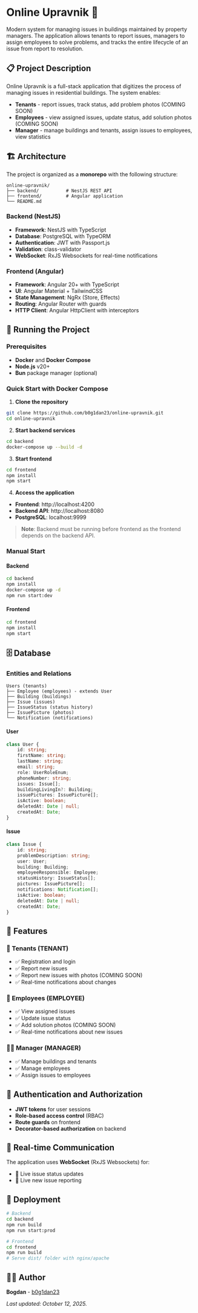 # Online Upravnik 🏢

Modern system for managing issues in buildings maintained by property managers. The application allows tenants to report issues, managers to assign employees to solve problems, and tracks the entire lifecycle of an issue from report to resolution.

## 📋 Project Description

Online Upravnik is a full-stack application that digitizes the process of managing issues in residential buildings. The system enables:

- **Tenants** - report issues, track status, add problem photos (COMING SOON)
- **Employees** - view assigned issues, update status, add solution photos (COMING SOON)
- **Manager** - manage buildings and tenants, assign issues to employees, view statistics

## 🏗️ Architecture

The project is organized as a **monorepo** with the following structure:

```
online-upravnik/
├── backend/          # NestJS REST API
├── frontend/         # Angular application
└── README.md
```

### Backend (NestJS)
- **Framework**: NestJS with TypeScript
- **Database**: PostgreSQL with TypeORM
- **Authentication**: JWT with Passport.js
- **Validation**: class-validator
- **WebSocket**: RxJS Websockets for real-time notifications

### Frontend (Angular)
- **Framework**: Angular 20+ with TypeScript
- **UI**: Angular Material + TailwindCSS
- **State Management**: NgRx (Store, Effects)
- **Routing**: Angular Router with guards
- **HTTP Client**: Angular HttpClient with interceptors

## 🚀 Running the Project

### Prerequisites
- **Docker** and **Docker Compose**
- **Node.js** v20+
- **Bun** package manager (optional)

### Quick Start with Docker Compose

1. **Clone the repository**
```bash
git clone https://github.com/b0g1dan23/online-upravnik.git
cd online-upravnik
```

2. **Start backend services**
```bash
cd backend
docker-compose up --build -d
```

3. **Start frontend**
```bash
cd frontend
npm install
npm start
```

4. **Access the application**
- **Frontend**: http://localhost:4200
- **Backend API**: http://localhost:8080
- **PostgreSQL**: localhost:9999

> **Note**: Backend must be running before frontend as the frontend depends on the backend API.

### Manual Start

#### Backend
```bash
cd backend
npm install
docker-compose up -d 
npm run start:dev
```

#### Frontend
```bash
cd frontend
npm install
npm start
```

## 🗄️ Database

### Entities and Relations

```
Users (tenants)
├── Employee (employees) - extends User
├── Building (buildings)
├── Issue (issues)
├── IssueStatus (status history)
├── IssuePicture (photos)
└── Notification (notifications)
```

#### User
```typescript
class User {
    id: string;
    firstName: string;
    lastName: string;
    email: string;
    role: UserRoleEnum;
    phoneNumber: string;
    issues: Issue[];
    buildingLivingIn?: Building;
    issuePictures: IssuePicture[];
    isActive: boolean;
    deletedAt: Date | null;
    createdAt: Date;
}
```

#### Issue
```typescript
class Issue {
    id: string;
    problemDescription: string;
    user: User;
    building: Building;
    employeeResponsible: Employee;
    statusHistory: IssueStatus[];
    pictures: IssuePicture[];
    notifications: Notification[];
    isActive: boolean;
    deletedAt: Date | null;
    createdAt: Date;
}
```

## 🎯 Features

### 👤 Tenants (TENANT)
- ✅ Registration and login
- ✅ Report new issues
- ✅ Report new issues with photos (COMING SOON)
- ✅ Real-time notifications about changes

### 🔧 Employees (EMPLOYEE)
- ✅ View assigned issues
- ✅ Update issue status
- ✅ Add solution photos (COMING SOON)
- ✅ Real-time notifications about new issues

### 👨‍💼 Manager (MANAGER)
- ✅ Manage buildings and tenants
- ✅ Manage employees
- ✅ Assign issues to employees

## 🔐 Authentication and Authorization

- **JWT tokens** for user sessions
- **Role-based access control** (RBAC)
- **Route guards** on frontend
- **Decorator-based authorization** on backend

## 📡 Real-time Communication

The application uses **WebSocket** (RxJS Websockets) for:
- 🔄 Live issue status updates
- 🔄 Live new issue reporting

## 🚀 Deployment
```bash
# Backend
cd backend
npm run build
npm run start:prod

# Frontend
cd frontend
npm run build
# Serve dist/ folder with nginx/apache
```

## 👨‍💻 Author

**Bogdan** - [b0g1dan23](https://github.com/b0g1dan23)

*Last updated: October 12, 2025.*